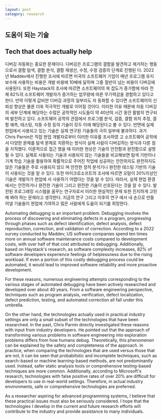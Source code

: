```yaml
---
layout: post
category: research
---
```

## 도움이 되는 기술
## Tech that does actually help


디버깅 자동화는 중요한 문제이다. 디버깅은 프로그램의 결함을 발견하고 제거하는
행동으로서 결함 탐색, 결함 분석, 결함 재생산, 수정, 수정 검증의 단계로 진행된
다. 2022년 Maddev에서 진행한 조사에 따르면 미국의 소프트웨어 기업이 매년
프로그램 유지 보수에 사용하는 비용은 개발 비용에 10배에 달하며 그중 절반이
넘는 비용이 디버깅에 사용된다. 또한 Haystack의 조사에 따르면 소프트웨어의 복
잡도가 증가함에 따라 전체 82%의 소프트웨어 개발자가 증가하는 업무량에 따른
무기력감을 경험하고 있다고 한다. 만약 이렇게 값비싼 디버깅 과정의 일부라도 자
동화할 수 있다면 소프트웨어의 신뢰성 향상은 물론 더욱 적극적인 개발로 이어질
것이다. 이러한 이유 때문에 자동 디버깅의 세부 단계에 해당하는 수많은 공학적인
시도들이 약 40년의 시간 동안 활발히 연구되며 발전하고 있다. 소프트웨어 공학의
관점에서 프로그램 분석, 검증, 결함 위치 추정, 결함 예측, 테스팅, 자동 수정 등의
기술이 모두 이에 해당된다고 볼 수 있다.
반면에 실제 현업에서 사용되고 있는 기술은 실제 연구된 기술들의 극히 일부에
불과하다. 과거 Chris Parnin은 직접 현업 개발자로부터 이러한 이유를 조사하였
고 소프트웨어 공학에서 다양한 문제를 탐색 문제로 치환하는 방식이 실제 사람이
디버깅하는 방식과 다른 점을 지적했다. 이론적으로 접근 했을 때 이러한 현상은
기술의 안전함과 완전함으로 설명될 수 있다. 실제로 사용되는 기술과 사용되지
않는 기술들을 비교해보면 탐색 기반이나 기계 학습 기술을 활용하여 확률적으로
주어진 작업에 성공하는 안전하지도 완전하지도 않은 기술들은 주로 사용되지 않으
며 안전한 정적 분석기나 완전한 테스팅 기반의 기술이 사용되는 것을 알 수 있다.
또한 마이크로소프트의 조사에 따르면 오탐이 20%이상인 기술은 개발자가 현업에
서 사용하기 어렵다는 것을 알 수 있다. 따라서, 실제 현업 환경에서는 안전하거나
완전한 기술이 그리고 완전한 기술이 선호된다는 것을 알 수 있다.
발전된 프로그래밍 시스템을 꿈꾸는 연구자로서 이러한 현실적인 문제 또한
진지하게 고민해 봐야 하는 문제라고 생각한다. 지금의 연구 그리고 이후의 연구
에서 내 손으로 만들어낼 기술들이 현업에 기여하고 많은 사람에게 도움이 되기를
희망한다.


Automating debugging is an important problem. Debugging involves the process of discovering and eliminating defects in a program, progressing through phases such as defect identification, defect analysis, defect reproduction, correction, and validation of correction. According to a 2022 survey conducted by Maddev, US software companies spend ten times more on annual software maintenance costs compared to development costs, with over half of that cost attributed to debugging. Additionally, based on Haystack's research, as software complexity increases, 82% of software developers experience feelings of helplessness due to the rising workload. If even a portion of this costly debugging process could be automated, it would lead to improved software reliability and more proactive development.

For these reasons, numerous engineering attempts corresponding to the various stages of automated debugging have been actively researched and developed over about 40 years. From a software engineering perspective, techniques such as program analysis, verification, defect localization, defect prediction, testing, and automated correction all fall under this umbrella.

On the other hand, the technologies actually used in practical industry settings are only a small subset of the technologies that have been researched. In the past, Chris Parnin directly investigated these reasons with input from industry developers. He pointed out that the approach of transforming various problems in software engineering into exploration problems differs from how humans debug. Theoretically, this phenomenon can be explained by the safety and completeness of the approach. In practice, when comparing the technologies that are used versus those that are not, it can be seen that probabilistic and incomplete techniques, such as search-based or machine learning-based methods, are not predominantly used. Instead, safer static analysis tools or comprehensive testing-based techniques are more common. Additionally, according to Microsoft's research, technologies with false positive rates of over 20% are difficult for developers to use in real-world settings. Therefore, in actual industry environments, safe or comprehensive technologies are preferred.

As a researcher aspiring for advanced programming systems, I believe that these practical issues must also be seriously considered. I hope that the technologies I develop in the current and future research efforts will contribute to the industry and provide assistance to many individuals.
